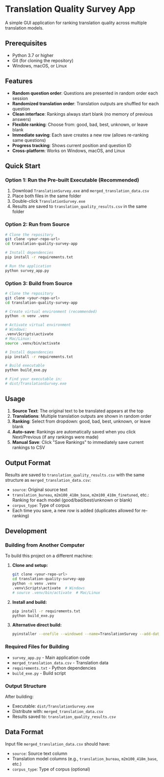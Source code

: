 # Translation Quality Survey App

A simple GUI application for ranking translation quality across multiple translation models.

## Prerequisites

- Python 3.7 or higher
- Git (for cloning the repository)
- Windows, macOS, or Linux

## Features

- **Random question order**: Questions are presented in random order each session
- **Randomized translation order**: Translation outputs are shuffled for each question
- **Clean interface**: Rankings always start blank (no memory of previous answers)
- **Flexible ranking**: Choose from: good, bad, best, unknown, or leave blank
- **Immediate saving**: Each save creates a new row (allows re-ranking same questions)
- **Progress tracking**: Shows current position and question ID
- **Cross-platform**: Works on Windows, macOS, and Linux

## Quick Start

### Option 1: Run the Pre-built Executable (Recommended)
1. Download `TranslationSurvey.exe` and `merged_translation_data.csv`
2. Place both files in the same folder
3. Double-click `TranslationSurvey.exe`
4. Results are saved to `translation_quality_results.csv` in the same folder

### Option 2: Run from Source
```bash
# Clone the repository
git clone <your-repo-url>
cd translation-quality-survey-app

# Install dependencies
pip install -r requirements.txt

# Run the application
python survey_app.py
```

### Option 3: Build from Source
```bash
# Clone the repository
git clone <your-repo-url>
cd translation-quality-survey-app

# Create virtual environment (recommended)
python -m venv .venv

# Activate virtual environment
# Windows:
.venv\Scripts\activate
# Mac/Linux:
source .venv/bin/activate

# Install dependencies
pip install -r requirements.txt

# Build executable
python build_exe.py

# Find your executable in:
# dist/TranslationSurvey.exe
```

## Usage

1. **Source Text**: The original text to be translated appears at the top
2. **Translations**: Multiple translation outputs are shown in random order
3. **Ranking**: Select from dropdown: good, bad, best, unknown, or leave blank
4. **Auto-save**: Rankings are automatically saved when you click Next/Previous (if any rankings were made)
5. **Manual Save**: Click "Save Rankings" to immediately save current rankings to CSV

## Output Format

Results are saved to `translation_quality_results.csv` with the same structure as `merged_translation_data.csv`:
- `source`: Original source text
- `translation_bureau`, `m2m100_418m_base`, `m2m100_418m_finetuned`, etc.: Ranking for each model (good/bad/best/unknown or blank)
- `corpus_type`: Type of corpus
- Each time you save, a new row is added (duplicates allowed for re-ranking)

## Development

### Building from Another Computer

To build this project on a different machine:

1. **Clone and setup:**
   ```bash
   git clone <your-repo-url>
   cd translation-quality-survey-app
   python -m venv .venv
   .venv\Scripts\activate  # Windows
   # source .venv/bin/activate  # Mac/Linux
   ```

2. **Install and build:**
   ```bash
   pip install -r requirements.txt
   python build_exe.py
   ```

3. **Alternative direct build:**
   ```bash
   pyinstaller --onefile --windowed --name=TranslationSurvey --add-data="merged_translation_data.csv:." survey_app.py
   ```

### Required Files for Building
- `survey_app.py` - Main application code
- `merged_translation_data.csv` - Translation data
- `requirements.txt` - Python dependencies
- `build_exe.py` - Build script

### Output Structure
After building:
- Executable: `dist/TranslationSurvey.exe`
- Distribute with: `merged_translation_data.csv`
- Results saved to: `translation_quality_results.csv`

## Data Format

Input file `merged_translation_data.csv` should have:
- `source`: Source text column
- Translation model columns (e.g., `translation_bureau`, `m2m100_418m_base`, etc.)
- `corpus_type`: Type of corpus (optional)